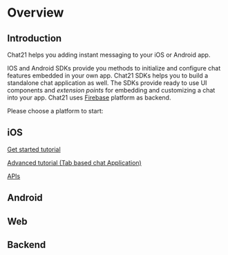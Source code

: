 # Overview

## Introduction

Chat21 helps you adding instant messaging to your iOS or Android app.

IOS and Android SDKs provide you methods to initialize and configure chat features embedded in your own app. Chat21 SDKs helps you to build a standalone chat application as well. The SDKs provide ready to use UI components and _extension points_ for embedding and customizing a chat into your app. Chat21 uses [Firebase](http://firebase.google.com) platform as backend.

Please choose a platform to start:

## iOS

[Get started tutorial](ios/get-started.md)

[Advanced tutorial \(Tab based chat Application\)](https://github.com/chat21/chat21-docs/tree/8ab923d159962acfcaf604579422dfbfd81c7689/chat21-ios-demo/README.md)

[APIs](https://github.com/chat21/chat21-docs/tree/8ab923d159962acfcaf604579422dfbfd81c7689/ios/api/README.md)

## Android

## Web

## Backend

